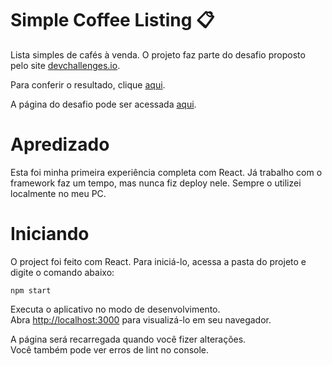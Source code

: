 # Simple Coffee Listing 📋

Lista simples de cafés à venda. O projeto faz parte do desafio proposto pelo site [devchallenges.io](https://devchallenges.io).

Para conferir o resultado, clique [aqui](https://simple-coffee-listing-brown.vercel.app/).

A página do desafio pode ser acessada [aqui](https://devchallenges.io/challenge/simple-coffee-listing).

# Apredizado

Esta foi minha primeira experiência completa com React. Já trabalho com o framework faz um tempo, mas nunca fiz deploy nele. Sempre o utilizei localmente no meu PC.


# Iniciando

O project foi feito com React. Para iniciá-lo, acessa a pasta do projeto e digite o comando abaixo:

```
npm start
```

Executa o aplicativo no modo de desenvolvimento.\
Abra [http://localhost:3000](http://localhost:3000) para visualizá-lo em seu navegador.

A página será recarregada quando você fizer alterações.\
Você também pode ver erros de lint no console.